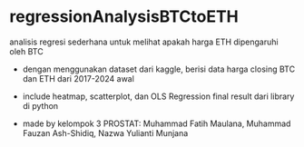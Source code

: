 # regressionAnalysisBTCtoETH

analisis regresi sederhana untuk melihat apakah harga ETH dipengaruhi oleh BTC
- dengan menggunakan dataset dari kaggle, berisi data harga closing BTC dan ETH dari 2017-2024 awal
- include heatmap, scatterplot, dan OLS Regression final result dari library di python

- made by kelompok 3 PROSTAT:
Muhammad Fatih Maulana, Muhammad Fauzan Ash-Shidiq, Nazwa Yulianti Munjana
